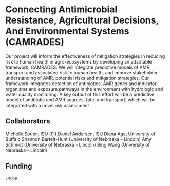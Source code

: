 # Connecting Antimicrobial Resistance, Agricultural Decisions, And Environmental Systems (CAMRADES)

Our project will inform the effectiveness of mitigation strategies in reducing risk to human
health in agro-ecosystems by developing an adaptable framework, CAMRADES. We will
integrate predictive models of AMR transport and associated risk to human health, and improve
stakeholder understanding of AMR, potential risks and mitigation strategies. Our framework integrates detection of antibiotics, AMR genes and indicator organisms and
exposure pathways in the environment with hydrologic and water quality monitoring. A key
output of this effort will be a predictive model of antibiotic and AMR sources, fate, and
transport, which will be integrated with a novel risk assessment

## Collaborators
Michelle Soupir, ISU (PI)
Daniel Andersen, ISU
Diana Aga, University of Buffalo
Shannon Bartelt-Hunt (University of Nebraska - Lincoln)
Amy Schmidt (University of Nebraska - Lincoln)
Bing Wang (University of Nebraska - Lincoln)

## Funding
USDA

